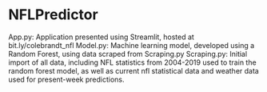 # NFLPredictor

App.py: Application presented using Streamlit, hosted at bit.ly/colebrandt_nfl
Model.py: Machine learning model, developed using a Random Forest, using data scraped from Scraping.py
Scraping.py: Initial import of all data, including NFL statistics from 2004-2019 used to train the random forest model, as well as current nfl statistical data and weather data used for present-week predictions.
